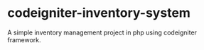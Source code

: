 # codeigniter-inventory-system
A simple inventory management project in php using codeigniter framework.
